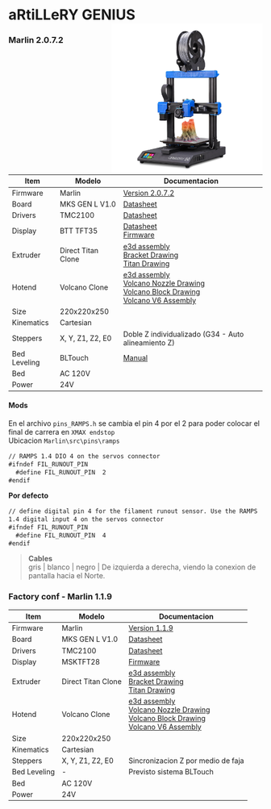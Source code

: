 # aRtiLLeRY GENIUS <img align="right" width=300 src="/resources/icons/aRtiLLeRY GENIUS.png?raw=true" />

### Marlin 2.0.7.2 
Item|Modelo|Documentacion 
--------|------|-------------
Firmware|Marlin|[Version 2.0.7.2]()
Board|MKS GEN L V1.0|[Datasheet](https://github.com/omonge22/MKS-GEN_L)
Drivers|TMC2100|[Datasheet](https://github.com/omonge22/evoz3D/tree/main/resources/Datasheet/TMC2100)
Display|BTT TFT35| [Datasheet](https://github.com/omonge22/BIGTREETECH-TouchScreenHardware/tree/master/BTT%20TFT35%20V3.0) <br/> [Firmware](https://github.com/omonge22/BIGTREETECH-TouchScreenFirmware)
Extruder|Direct Titan Clone|[e3d assembly](https://e3d-online.dozuki.com/Guide/1.75mm+Direct+Titan+Assembly/19?lang=en) <br/> [Bracket Drawing](https://github.com/omonge22/evoz3D/blob/main/resources/Drawing/Titan%20Extruder/Bracket%20Printed.pdf) <br/> [Titan Drawing](https://github.com/omonge22/evoz3D/blob/main/resources/Drawing/Titan%20Extruder/Titan%20Assembly.pdf)
Hotend|Volcano Clone|[e3d assembly](https://e3d-online.dozuki.com/Guide/Building+a+new+Volcano/9?lang=en) <br/> [Volcano Nozzle Drawing](https://github.com/omonge22/evoz3D/blob/main/resources/Drawing/Volcano%20Nozzle/Volcano%20Nozzle.pdf) <br/> [Volcano Block Drawing](https://github.com/omonge22/evoz3D/blob/main/resources/Drawing/Volcano%20Nozzle/Volcano%20Block.pdf) <br/> [Volcano V6 Assembly](https://github.com/omonge22/evoz3D/blob/main/resources/Drawing/Volcano%20Nozzle/Volcano%20Nozzle%20Assembly.pdf)
Size|220x220x250|
Kinematics|Cartesian|
Steppers| X, Y, Z1, Z2, E0|Doble Z individualizado (G34 - Auto alineamiento Z)
Bed Leveling|BLTouch|[Manual](https://github.com/omonge22/evoz3D/blob/main/resources/Drawing/BLTouch/BLTouch%20Manual.pdf)
Bed|AC 120V|
Power|24V|

#### Mods
En el archivo `pins_RAMPS.h` se cambia el pin 4 por el 2 para poder colocar el final de carrera en `XMAX endstop`
<br/> Ubicacion `Marlin\src\pins\ramps`
```
// RAMPS 1.4 DIO 4 on the servos connector
#ifndef FIL_RUNOUT_PIN
  #define FIL_RUNOUT_PIN  2
#endif
```

**Por defecto**
```
// define digital pin 4 for the filament runout sensor. Use the RAMPS 1.4 digital input 4 on the servos connector
#ifndef FIL_RUNOUT_PIN
  #define FIL_RUNOUT_PIN  4
#endif
````

> **Cables**
<br/> gris | blanco | negro |  De izquierda a derecha, viendo la conexion de pantalla hacia el Norte.



### Factory conf - Marlin 1.1.9
Item|Modelo|Documentacion
--------|------|-------------
Firmware|Marlin|[Version 1.1.9](https://github.com/omonge22/Marlin/tree/aRtiLLeRY-GENIUS_Factory-Marlin-1.1.9)
Board|MKS GEN L V1.0|[Datasheet](https://github.com/omonge22/MKS-GEN_L)
Drivers|TMC2100|[Datasheet](https://github.com/omonge22/evoz3D/tree/main/resources/Datasheet/TMC2100)
Display|MSKTFT28| [Firmware](https://github.com/omonge22/genius-tft-firmware)
Extruder|Direct Titan Clone|[e3d assembly](https://e3d-online.dozuki.com/Guide/1.75mm+Direct+Titan+Assembly/19?lang=en) <br/> [Bracket Drawing](https://github.com/omonge22/evoz3D/blob/main/resources/Drawing/Titan%20Extruder/Bracket%20Printed.pdf) <br/> [Titan Drawing](https://github.com/omonge22/evoz3D/blob/main/resources/Drawing/Titan%20Extruder/Titan%20Assembly.pdf)
Hotend|Volcano Clone|[e3d assembly](https://e3d-online.dozuki.com/Guide/Building+a+new+Volcano/9?lang=en) <br/> [Volcano Nozzle Drawing](https://github.com/omonge22/evoz3D/blob/main/resources/Drawing/Volcano%20Nozzle/Volcano%20Nozzle.pdf) <br/> [Volcano Block Drawing](https://github.com/omonge22/evoz3D/blob/main/resources/Drawing/Volcano%20Nozzle/Volcano%20Block.pdf) <br/> [Volcano V6 Assembly](https://github.com/omonge22/evoz3D/blob/main/resources/Drawing/Volcano%20Nozzle/Volcano%20Nozzle%20Assembly.pdf)
Size|220x220x250|
Kinematics|Cartesian|
Steppers| X, Y, Z1, Z2, E0|Sincronizacion Z por medio de faja
Bed Leveling|-|Previsto sistema BLTouch
Bed|AC 120V|
Power|24V|




